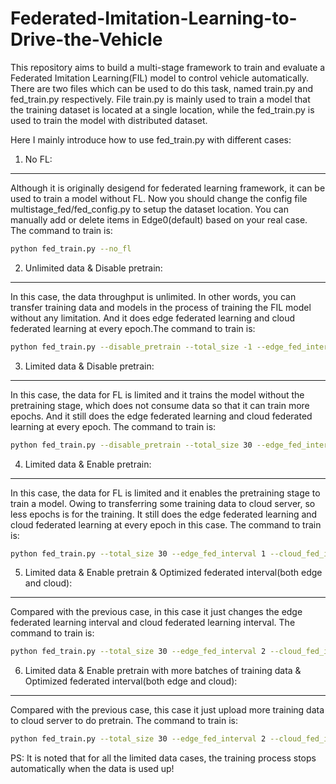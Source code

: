 Federated-Imitation-Learning-to-Drive-the-Vehicle
===
This repository aims to build a multi-stage framework to train and evaluate a Federated Imitation Learning(FIL) model to control vehicle automatically.
There are two files which can be used to do this task, named train.py and fed\_train.py respectively. File train.py is mainly used to train a model that
the training dataset is located at a single location, while the fed\_train.py is used to train the model with distributed dataset.

Here I mainly introduce how to use fed\_train.py with different cases:

1. No FL:
---
Although it is originally desigend for federated learning framework, it can be used to train a model without FL. Now you should change the config file
multistage\_fed/fed\_config.py to setup the dataset location. You can manually add or delete items in Edge0(default) based on your real case. The command to train is:<br>
```bash
python fed_train.py --no_fl
```

2. Unlimited data & Disable pretrain:
---
In this case, the data throughput is unlimited. In other words, you can transfer training data and models in the process of
training the FIL model without any limitation. And it does edge federated learning and cloud federated learning at every epoch.The command to train is:<br>
```bash
python fed_train.py --disable_pretrain --total_size -1 --edge_fed_interval 1 --cloud_fed_interval 1
```

3. Limited data & Disable pretrain:
---
In this case, the data for FL is limited and it trains the model without the pretraining stage, which does not consume data so that it can train more epochs.
And it still does the edge federated learning and cloud federated learning at every epoch. The command to train is:<br>
```bash
python fed_train.py --disable_pretrain --total_size 30 --edge_fed_interval 1 --cloud_fed_interval 1
```

4. Limited data & Enable pretrain:
---
In this case, the data for FL is limited and it enables the pretraining stage to train a model. Owing to transferring some training data to cloud server, so less
epochs is for the training. It still does the edge federated learning and cloud federated learning at every epoch in this case. The command to train is:<br>
```bash
python fed_train.py --total_size 30 --edge_fed_interval 1 --cloud_fed_interval 1 --pretrain_epochs 20 --pretrain_batch_cnt 50
```

5. Limited data & Enable pretrain & Optimized federated interval(both edge and cloud):
---
Compared with the previous case, in this case it just changes the edge federated learning interval and cloud federated learning interval. The command to train is:<br>
```bash
python fed_train.py --total_size 30 --edge_fed_interval 2 --cloud_fed_interval 2 --pretrain_epochs 20 --pretrain_batch_cnt 40
```

6. Limited data & Enable pretrain with more batches of training data & Optimized federated interval(both edge and cloud):
---
Compared with the previous case, this case it just upload more training data to cloud server to do pretrain. The command to train is:<br>
```bash
python fed_train.py --total_size 30 --edge_fed_interval 2 --cloud_fed_interval 2 --pretrain_epochs 20 --pretrain_batch_cnt 45
```

PS: It is noted that for all the limited data cases, the training process stops automatically when the data is used up!
